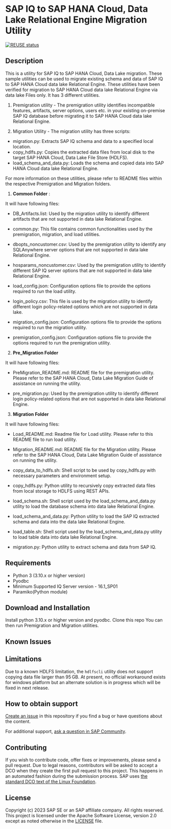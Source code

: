 # SAP IQ to SAP HANA Cloud, Data Lake Relational Engine Migration Utility
[![REUSE status](https://api.reuse.software/badge/github.com/SAP-samples/iq-to-hdl-migration)](https://api.reuse.software/info/github.com/SAP-samples/iq-to-hdl-migration)

## Description
This is a utility for SAP IQ to SAP HANA Cloud, Data Lake migration. These sample utilities can be used to migrate existing schema and data of SAP IQ to SAP HANA Cloud data lake Relational Engine.
These utilities have been verified for migration to SAP HANA Cloud data lake Relational Engine via data lake Files only. 
It has 3 different utilities.

1. Premigration utility - The premigration utility identifies incompatible features, artifacts, server options, users etc. in your existing on-premise SAP IQ database before migrating it to SAP HANA Cloud data lake Relational Engine.

2. Migration Utility - The migration utility has three scripts:
- migration.py: Extracts SAP IQ schema and data to a specified local location.
- copy_hdlfs.py: Copies the extracted data files from local disk to the target SAP HANA Cloud, Data Lake File Store (HDLFS).
- load_schema_and_data.py: Loads the schema and copied data into SAP HANA Cloud data lake Relational Engine.
  
For more information on these utilities, please refer to README files within the  respective Premigration and Migration folders.

1. **Common Folder** :

It will have following files:
- DB_Artifacts.list: Used by the migration utility to identify different artifacts that are not supported in data lake Relational Engine.

- common.py: This file contains common functionalities used by the premigration, migration, and load utilities.

- dbopts_noncustomer.csv: Used by the premigration utility to identify any SQLAnywhere server options that are not supported in data lake Relational Engine.

- hosparams_noncustomer.csv: Used by the premigration utility to identify different SAP IQ server options that are not supported in data lake Relational Engine.
  
- load_config.json: Configuration options file to provide the options required to run the load utility.
   
- login_policy.csv: This file is used by the migration utility to identify different login policy-related options which are not supported in data lake.

- migration_config.json: Configuration options file to provide the options required to run the migration utility.

- premigration_config.json: Configuration options file to provide the options required to run the premigration utility.

2. **Pre_Migration Folder**

It will have following files:

- PreMigration_README.md: README file for the premigration utility. Please refer to the SAP HANA Cloud, Data Lake Migration Guide of assistance on running the utility.
  
- pre_migration.py: Used by the premigration utility to identify different login policy-related options that are not supported in data lake Relational Engine.

3. **Migration Folder**

It will have following files:
- Load_README.md: Readme file for Load utility. Please refer to this README file to run load utility.
  
- Migration_README.md: README file for the Migration utility. Please refer to the SAP HANA Cloud, Data Lake Migration Guide of assistance on running the utility.

- copy_data_to_hdlfs.sh: Shell script to be used by copy_hdlfs.py with necessary parameters and environment setup.

- copy_hdlfs.py: Python utility to recursively copy extracted data files from local storage to HDLFS using REST APIs.

- load_schema.sh: Shell script used by the load_schema_and_data.py utility to load the database schema into data lake Relational Engine.

- load_schema_and_data.py: Python utility to load the SAP IQ extracted schema and data into the data lake Relational Engine.

- load_table.sh: Shell script used by the load_schema_and_data.py utility to load table data into data lake Relational Engine.

- migration.py: Python utility to extract schema and data from SAP IQ.
 
## Requirements
- Python 3 (3.10.x or higher version)
- Pyodbc
- Minimum Supported IQ Server version - 16.1_SP01
- Paramiko(Python module)

## Download and Installation
Install python 3.10.x or higher version and pyodbc. 
Clone this repo
You can then run Premigration and Migration utilities.

## Known Issues

## Limitations
Due to a known HDLFS limitation, the `hdlfscli` utility does not support copying data file larger than 95 GB.
At present, no official workaround exists for windows platform but an alternate solution is in progress which will be fixed in next release.

## How to obtain support
[Create an issue](https://github.com/SAP-samples/iq-to-hdl-migration/issues) in this repository if you find a bug or have questions about the content.
 
For additional support, [ask a question in SAP Community](https://answers.sap.com/questions/ask.html).

## Contributing
If you wish to contribute code, offer fixes or improvements, please send a pull request. Due to legal reasons, contributors will be asked to accept a DCO when they create the first pull request to this project. This happens in an automated fashion during the submission process. SAP uses [the standard DCO text of the Linux Foundation](https://developercertificate.org/).

## License
Copyright (c) 2023 SAP SE or an SAP affiliate company. All rights reserved. This project is licensed under the Apache Software License, version 2.0 except as noted otherwise in the [LICENSE](LICENSE) file.

